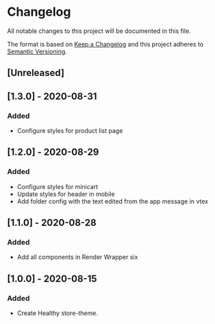 # Changelog

All notable changes to this project will be documented in this file.

The format is based on [Keep a Changelog](http://keepachangelog.com/en/1.0.0/)
and this project adheres to [Semantic Versioning](http://semver.org/spec/v2.0.0.html).

## [Unreleased]

## [1.3.0] - 2020-08-31

### Added

- Configure styles for product list page

## [1.2.0] - 2020-08-29

### Added

- Configure styles for minicart
- Update styles for header in mobile
- Add folder config with the text edited from the app message in vtex

## [1.1.0] - 2020-08-28

### Added

- Add all components in Render Wrapper six

## [1.0.0] - 2020-08-15

### Added

- Create Healthy store-theme.
